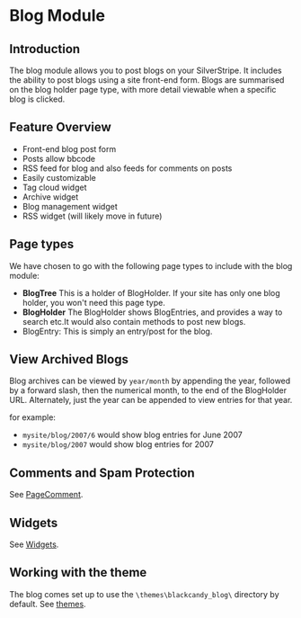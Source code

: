 # Blog Module

## Introduction

The blog module allows you to post blogs on your SilverStripe. It includes the ability to post blogs using a site front-end form. Blogs are summarised on the blog holder page type, with more detail viewable when a specific blog is clicked. 

## Feature Overview

- Front-end blog post form
- Posts allow bbcode
- RSS feed for blog and also feeds for comments on posts
- Easily customizable
- Tag cloud widget
- Archive widget
- Blog management widget
- RSS widget (will likely move in future)
	
## Page types

We have chosen to go with the following page types to include with the blog module:

- **BlogTree** This is a holder of BlogHolder. If your site has only one blog holder, you won't need this page type.
- **BlogHolder** The BlogHolder shows BlogEntries, and provides a way to search etc.It would also contain methods to post new blogs.
- BlogEntry: This is simply an entry/post for the blog.

## View Archived Blogs

Blog archives can be viewed by `year/month` by appending the year, followed by a forward slash, then the numerical month, to the end of the BlogHolder URL. Alternately, just the year can be appended to view entries for that year.

for example: 

- `mysite/blog/2007/6` would show blog entries for June 2007
- `mysite/blog/2007` would show blog entries for 2007

## Comments and Spam Protection

See [PageComment](http://doc.silverstripe.org/pagecomment). 

## Widgets

See [Widgets](http://doc.silverstripe.org/widgets).

## Working with the theme

The blog comes set up to use the `\themes\blackcandy_blog\` directory by default. See [themes](http://doc.silverstripe.org/themes).
